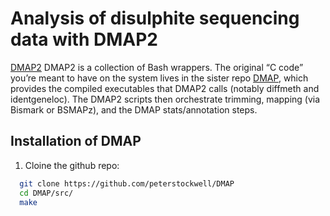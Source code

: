 # Analysis of disulphite sequencing data with DMAP2

[DMAP2](https://github.com/jjovelc/Dayhoff_JovelJ_DMAP2.git) DMAP2 is a collection of Bash wrappers. The original “C code” you’re meant to have on the system lives in the sister repo [DMAP](https://github.com/peterstockwell/DMAP), which provides the compiled executables that DMAP2 calls (notably diffmeth and identgeneloc). The DMAP2 scripts then orchestrate trimming, mapping (via Bismark or BSMAPz), and the DMAP stats/annotation steps.

## Installation of DMAP

1. Cloine the github repo: 
```bash
  git clone https://github.com/peterstockwell/DMAP
  cd DMAP/src/
  make
```


